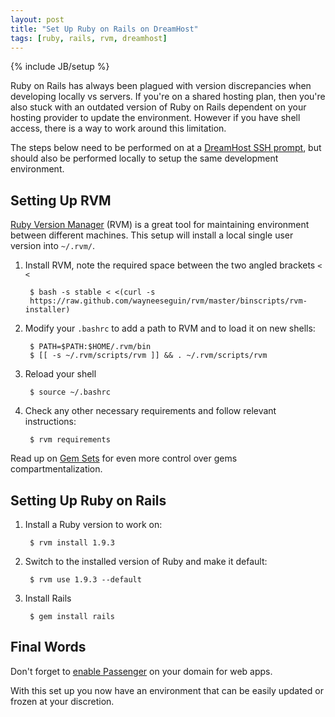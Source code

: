 ```yaml
---
layout: post
title: "Set Up Ruby on Rails on DreamHost"
tags: [ruby, rails, rvm, dreamhost]
---
```

{% include JB/setup %}

Ruby on Rails has always been plagued with version discrepancies when developing
locally vs servers. If you're on a shared hosting plan, then you're also stuck
with an outdated version of Ruby on Rails dependent on your hosting provider to
update the environment. However if you have shell access, there is a way to work
around this limitation.

The steps below need to be performed on at a [DreamHost SSH
prompt](http://wiki.dreamhost.com/SSH), but should also be performed locally to
setup the same development environment.

## Setting Up RVM

[Ruby Version Manager](http://beginrescueend.com/) (RVM) is a great tool for
maintaining environment between different machines. This setup will install a
local single user version into `~/.rvm/`.

1. Install RVM, note the required space between the two angled brackets `< <`

        $ bash -s stable < <(curl -s
        https://raw.github.com/wayneeseguin/rvm/master/binscripts/rvm-installer)

2. Modify your `.bashrc` to add a path to RVM and to load it on new shells:

        $ PATH=$PATH:$HOME/.rvm/bin
        $ [[ -s ~/.rvm/scripts/rvm ]] && . ~/.rvm/scripts/rvm

3. Reload your shell

        $ source ~/.bashrc

4. Check any other necessary requirements and follow relevant instructions:

        $ rvm requirements

Read up on [Gem Sets](http://beginrescueend.com/gemsets/basics/) for even more
 control over gems compartmentalization.

## Setting Up Ruby on Rails

1. Install a Ruby version to work on:

        $ rvm install 1.9.3

2. Switch to the installed version of Ruby and make it default:

        $ rvm use 1.9.3 --default

3. Install Rails

        $ gem install rails

## Final Words

Don't forget to [enable Passenger](http://wiki.dreamhost.com/Passenger#Configuration_Steps) on your domain for web apps.

With this set up you now have an environment that can be easily updated or frozen at your discretion.

